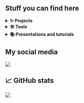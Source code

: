 ## Stuff you can find here
<details>
    <summary><b>✨ Projects</b></summary><br/>
    <ul>
      <li><a href="https://github.com/vanessa-pereira/Clinnova/">Clinnova</a></li>
      <li><a href="https://github.com/vanessa-pereira/openEHR.PT">OpenEHR Portugal</a></li>
      <li><a href="https://github.com/vanessa-pereira/ACHF-CKM-V2">Pathfinder acute congestive heart failure (ACHF)(remote patient monitoring) </a></li>
    </ul>
</details>
<details>
    <summary><b>🛠️ Tools</b></summary><br/>
    <ul>  
      <li><a href="https://github.com/vanessa-pereira/mim-script-openehr">openEHR compliance check of local repositories with the international CKM</a>  |  <a href="https://mim-script-openehr.stackblitz.io/">Web app</a></li>
      <li><a href="https://github.com/vanessa-pereira/SNOMED-CT-terms-checker">SNOMED-CT codes checker (in progress)</a></li>
    </ul>
</details>
<details>
    <summary><b>📚 Presentations and tutorials</b></summary><br/>
    <ul>
      <li><a href="https://github.com/vanessa-pereira/Clinnova/">openEHR</a></li>
      <li>FHIR</li>
      <li>Medical informatics articles</li>
      <li><a href="https://github.com/vanessa-pereira/Master-dissertation">My master dissertation</a> and <a href="https://github.com/vanessa-pereira/CBIS2018">article</a></li>
    </ul>
</details>

## My social media
<a href="https://www.linkedin.com/in/vanessa-pereira-95b22949/"><img src="https://camo.githubusercontent.com/87b9c2859195fef9e77973ffb8ab387cd71d8be0a5d8990204ba9a9a45b1faf1/68747470733a2f2f696d672e736869656c64732e696f2f62616467652f4c494e4b4544494e2d3132313030453f6c6f676f3d6c696e6b6564696e26636f6c6f723d323832413336266c6f676f436f6c6f723d7768697465"/></a> 

## 📈 GitHub stats
<!--
**vanessa-pereira/vanessa-pereira** is a ✨ _special_ ✨ repository because its `README.md` (this file) appears on your GitHub profile.

Here are some ideas to get you started:

- 🔭 I’m currently working on ...
- 🌱 I’m currently learning ...
- 👯 I’m looking to collaborate on ...
- 🤔 I’m looking for help with ...
- 💬 Ask me about ...
- 📫 How to reach me: ...
- 😄 Pronouns: ...
- ⚡ Fun fact: ...
-->

<!-- HTML approach -->
<p><img src="https://github-readme-streak-stats.herokuapp.com/?user=vanessa-pereira"/>
